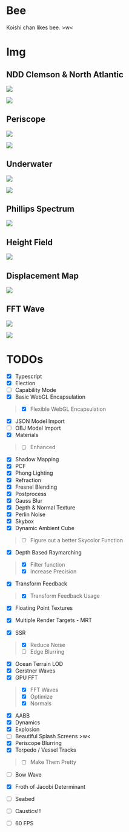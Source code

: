 # Bee

Koishi chan likes bee. \>w<

# Img

## NDD Clemson & North Atlantic

![](docs/metal.png)

![](docs/ambient.png)

## Periscope

![](docs/periscope.jpg)

![](docs/explosion.png)

## Underwater

![](docs/underwater.png)

![](docs/gradient.png)

## Phillips Spectrum

![](docs/h0.jpg)

## Height Field

![](docs/h.jpg)

## Displacement Map

![](docs/displacement.png)

## FFT Wave

![](docs/fftwave.png)

![](docs/fftwave2.png)

# TODOs

- [X] Typescript
- [X] Election
- [ ] Capability Mode
- [X] Basic WebGL Encapsulation
> - [X] Flexible WebGL Encapsulation
- [X] JSON Model Import
- [ ] OBJ Model Import
- [X] Materials
> - [ ] Enhanced
- [X] Shadow Mapping
- [X] PCF
- [X] Phong Lighting
- [X] Refraction
- [X] Fresnel Blending
- [X] Postprocess
- [X] Gauss Blur
- [X] Depth & Normal Texture
- [X] Perlin Noise
- [X] Skybox
- [X] Dynamic Ambient Cube
> - [ ] Figure out a better Skycolor Function 
- [X] Depth Based Raymarching
> - [X] Filter function
> - [X] Increase Precision
- [X] Transform Feedback
> - [X] Transform Feedback Usage
- [X] Floating Point Textures
- [X] Multiple Render Targets - MRT

- [X] SSR
> - [X] Reduce Noise
> - [ ] Edge Blurring
- [X] Ocean Terrain LOD
- [X] Gerstner Waves
- [X] GPU FFT
> - [X] FFT Waves
> - [X] Optimize
> - [X] Normals
- [X] AABB
- [X] Dynamics
- [X] Explosion
- [ ] Beautiful Splash Screens \>w<
- [X] Periscope Blurring
- [X] Torpedo / Vessel Tracks
> - [ ] Make Them Pretty
- [ ] Bow Wave
- [X] Froth of Jacobi Determinant
- [ ] Seabed
- [ ] Caustics!!!

- [ ] 60 FPS